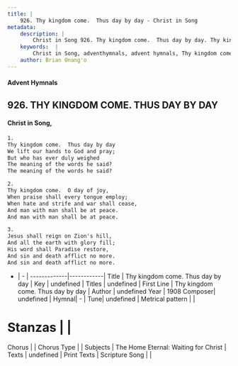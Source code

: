 ```yaml
---
title: |
    926. Thy kingdom come.  Thus day by day - Christ in Song
metadata:
    description: |
        Christ in Song 926. Thy kingdom come.  Thus day by day. Thy kingdom come.  Thus day by day We lift our hands to God and pray; But who has ever duly weighed The meaning of the words he said? The meaning of the words he said?
    keywords:  |
        Christ in Song, adventhymnals, advent hymnals, Thy kingdom come.  Thus day by day, Thy kingdom come.  Thus day by day. 
    author: Brian Onang'o
---
```


#### Advent Hymnals
## 926. THY KINGDOM COME.  THUS DAY BY DAY
####  Christ in Song,

```txt
1.
Thy kingdom come.  Thus day by day
We lift our hands to God and pray;
But who has ever duly weighed
The meaning of the words he said?
The meaning of the words he said?

2.
Thy kingdom come.  O day of joy,
When praise shall every tongue employ;
When hate and strife and war shall cease,
And man with man shall be at peace.
And man with man shall be at peace.

3.
Jesus shall reign on Zion's hill,
And all the earth with glory fill;
His word shall Paradise restore,
And sin and death afflict no more.
And sin and death afflict no more.

```

- |   -  |
-------------|------------|
Title | Thy kingdom come.  Thus day by day |
Key | undefined |
Titles | undefined |
First Line | Thy kingdom come.  Thus day by day |
Author | undefined
Year | 1908
Composer| undefined |
Hymnal|  - |
Tune| undefined |
Metrical pattern | |
# Stanzas |  |
Chorus |  |
Chorus Type |  |
Subjects | The Home Eternal: Waiting for Christ |
Texts | undefined |
Print Texts | 
Scripture Song |  |
    
